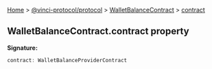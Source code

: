 [Home](./index.md) &gt; [@vinci-protocol/protocol](./protocol.md) &gt; [WalletBalanceContract](./protocol.walletbalancecontract.md) &gt; [contract](./protocol.walletbalancecontract.contract.md)

## WalletBalanceContract.contract property

<b>Signature:</b>

```typescript
contract: WalletBalanceProviderContract
```
